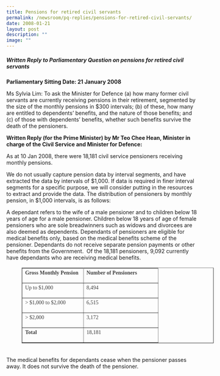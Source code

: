 ```yaml
---
title: Pensions for retired civil servants
permalink: /newsroom/pq-replies/pensions-for-retired-civil-servants/
date: 2008-01-21
layout: post
description: ""
image: ""
---
```

##### Written Reply to Parliamentary Question on pensions for retired civil servants

**Parliamentary Sitting Date: 21 January 2008**

Ms Sylvia Lim: To ask the Minister for Defence (a) how many former civil servants are currently receiving pensions in their retirement, segmented by the size of the monthly pensions in $300 intervals; (b) of these, how many are entitled to dependents’ benefits, and the nature of those benefits; and (c) of those with dependents’ benefits, whether such benefits survive the death of the pensioners.

**Written Reply (for the Prime Minister) by Mr Teo Chee Hean, Minister in charge of the Civil Service and Minister for Defence:**

As at 10 Jan 2008, there were 18,181 civil service pensioners receiving monthly pensions.&nbsp;

We do not usually capture pension data by interval segments, and have extracted the data by intervals of $1,000. If data is required in finer interval segments for a specific purpose, we will consider putting in the resources to extract and provide the data. The distribution of pensioners by monthly pension, in $1,000 intervals, is as follows:

A dependant refers to the wife of a male pensioner and to children below 18 years of age for a male pensioner. Children below 18 years of age of female pensioners who are sole breadwinners such as widows and divorcees are also deemed as dependents. Dependants of pensioners are eligible for medical benefits only, based on the medical benefits scheme of the pensioner. Dependants do not receive separate pension payments or other benefits from the Government.&nbsp; Of the 18,181 pensioners, 9,092 currently have dependants who are receiving medical benefits.

<table border="1" cellspacing="0" cellpadding="0" style="font-style: normal; font-variant-caps: normal; font-weight: 400; letter-spacing: normal; orphans: auto; text-align: start; text-transform: none; white-space: normal; widows: auto; word-spacing: 0px; -webkit-text-size-adjust: auto; -webkit-text-stroke-width: 0px; text-decoration: none; box-sizing: border-box; vertical-align: top; caret-color: rgb(63, 63, 63); color: rgb(63, 63, 63); font-family: &quot;DM Sans&quot;, sans-serif; font-size: 18px; margin-left: 40px;"><tbody style="box-sizing: border-box; vertical-align: top; text-align: justify;"><tr style="box-sizing: border-box; vertical-align: top; height: 14.5pt;"><td valign="top" style="box-sizing: border-box; vertical-align: top; border-width: 1pt; border-style: solid; padding: 0cm 5.4pt; width: 120.75pt; height: 14.5pt; text-align: left; background-color: transparent;"><p style="box-sizing: border-box; vertical-align: top; margin-top: 0px; font-size: 0.875rem; line-height: 1.71429em; margin-bottom: 1em;"><span style="box-sizing: border-box; vertical-align: top; font-family: Calibri;"><strong style="box-sizing: border-box; vertical-align: top;">Gross Monthly Pension<span class="Apple-converted-space">&nbsp;</span></strong></span></p></td><td valign="top" style="box-sizing: border-box; vertical-align: top; border-width: 1pt 1pt 1pt 0px; border-style: solid solid solid none; padding: 0cm 5.4pt; width: 146.9pt; height: 14.5pt; text-align: left; border-left-color: rgb(0, 0, 0); background-color: transparent;"><p style="box-sizing: border-box; vertical-align: top; margin-top: 0px; font-size: 0.875rem; line-height: 1.71429em; margin-bottom: 1em;"><span style="box-sizing: border-box; vertical-align: top; font-family: Calibri;"><strong style="box-sizing: border-box; vertical-align: top;">Number of Pensioners</strong></span></p></td></tr><tr style="box-sizing: border-box; vertical-align: top; height: 13.75pt;"><td valign="top" style="box-sizing: border-box; vertical-align: top; border-width: 0px 1pt 1pt; border-style: none solid solid; padding: 0cm 5.4pt; width: 120.75pt; height: 13.75pt; text-align: left; border-top-color: rgb(0, 0, 0); background-color: transparent;"><p style="box-sizing: border-box; vertical-align: top; margin-top: 0px; font-size: 0.875rem; line-height: 1.71429em; margin-bottom: 1em;"><span style="box-sizing: border-box; vertical-align: top; font-family: Calibri;">Up to $1,000<span class="Apple-converted-space">&nbsp;</span></span></p></td><td valign="top" style="box-sizing: border-box; vertical-align: top; border-width: 0px 1pt 1pt 0px; border-style: none solid solid none; padding: 0cm 5.4pt; width: 146.9pt; height: 13.75pt; text-align: left; border-top-color: rgb(0, 0, 0); border-left-color: rgb(0, 0, 0); background-color: transparent;"><p style="box-sizing: border-box; vertical-align: top; margin-top: 0px; font-size: 0.875rem; line-height: 1.71429em; margin-bottom: 1em;"><span style="box-sizing: border-box; vertical-align: top; font-family: Calibri;">8,494</span></p></td></tr><tr style="box-sizing: border-box; vertical-align: top; height: 14.5pt;"><td valign="top" style="box-sizing: border-box; vertical-align: top; border-width: 0px 1pt 1pt; border-style: none solid solid; padding: 0cm 5.4pt; width: 120.75pt; height: 14.5pt; text-align: left; border-top-color: rgb(0, 0, 0); background-color: transparent;"><p style="box-sizing: border-box; vertical-align: top; margin-top: 0px; font-size: 0.875rem; line-height: 1.71429em; margin-bottom: 1em;"><span style="box-sizing: border-box; vertical-align: top; font-family: Calibri;">&gt; $1,000 to $2,000</span></p></td><td valign="top" style="box-sizing: border-box; vertical-align: top; border-width: 0px 1pt 1pt 0px; border-style: none solid solid none; padding: 0cm 5.4pt; width: 146.9pt; height: 14.5pt; text-align: left; border-top-color: rgb(0, 0, 0); border-left-color: rgb(0, 0, 0); background-color: transparent;"><p style="box-sizing: border-box; vertical-align: top; margin-top: 0px; font-size: 0.875rem; line-height: 1.71429em; margin-bottom: 1em;"><span style="box-sizing: border-box; vertical-align: top; font-family: Calibri;">6,515<span class="Apple-converted-space">&nbsp;</span></span></p></td></tr><tr style="box-sizing: border-box; vertical-align: top; height: 13.75pt;"><td valign="top" style="box-sizing: border-box; vertical-align: top; border-width: 0px 1pt 1pt; border-style: none solid solid; padding: 0cm 5.4pt; width: 120.75pt; height: 13.75pt; text-align: left; border-top-color: rgb(0, 0, 0); background-color: transparent;"><p style="box-sizing: border-box; vertical-align: top; margin-top: 0px; font-size: 0.875rem; line-height: 1.71429em; margin-bottom: 1em;"><span style="box-sizing: border-box; vertical-align: top; font-family: Calibri;">&gt; $2,000</span></p></td><td valign="top" style="box-sizing: border-box; vertical-align: top; border-width: 0px 1pt 1pt 0px; border-style: none solid solid none; padding: 0cm 5.4pt; width: 146.9pt; height: 13.75pt; text-align: left; border-top-color: rgb(0, 0, 0); border-left-color: rgb(0, 0, 0); background-color: transparent;"><p style="box-sizing: border-box; vertical-align: top; margin-top: 0px; font-size: 0.875rem; line-height: 1.71429em; margin-bottom: 1em;"><span style="box-sizing: border-box; vertical-align: top; font-family: Calibri;">3,172<span class="Apple-converted-space">&nbsp;</span></span></p></td></tr><tr style="box-sizing: border-box; vertical-align: top; height: 15.3pt;"><td valign="top" style="box-sizing: border-box; vertical-align: top; border-width: 0px 1pt 1pt; border-style: none solid solid; padding: 0cm 5.4pt; width: 120.75pt; height: 15.3pt; text-align: left; border-top-color: rgb(0, 0, 0); background-color: transparent;"><p style="box-sizing: border-box; vertical-align: top; margin-top: 0px; font-size: 0.875rem; line-height: 1.71429em; margin-bottom: 1em;"><span style="box-sizing: border-box; vertical-align: top; font-family: Calibri;"><strong style="box-sizing: border-box; vertical-align: top;">Total</strong></span></p></td><td valign="top" style="box-sizing: border-box; vertical-align: top; border-width: 0px 1pt 1pt 0px; border-style: none solid solid none; padding: 0cm 5.4pt; width: 146.9pt; height: 15.3pt; text-align: left; border-top-color: rgb(0, 0, 0); border-left-color: rgb(0, 0, 0); background-color: transparent;"><p style="box-sizing: border-box; vertical-align: top; margin-top: 0px; font-size: 0.875rem; line-height: 1.71429em; margin-bottom: 1em;"><span style="box-sizing: border-box; vertical-align: top; font-family: Calibri;">18,181</span></p></td></tr></tbody></table>

&nbsp;  
The medical benefits for dependants cease when the pensioner passes away. It does not survive the death of the pensioner.
